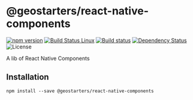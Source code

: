 # @geostarters/react-native-components
[![npm version](https://badge.fury.io/js/%40geostarters%2Freact-native-components.svg)](https://badge.fury.io/js/%40geostarters%2Freact-native-components)
[![Build Status Linux](https://travis-ci.org/geostarters/icgc-react-native-components.svg?branch=master)](https://travis-ci.org/geostarters/icgc-react-native-components)
[![Build status](https://ci.appveyor.com/api/projects/status/vbm0wrvoudfo35j7/branch/master?svg=true)](https://ci.appveyor.com/project/geostarters/icgc-react-native-components/branch/master)
[![Dependency Status](https://david-dm.org/geostarters/icgc-react-native-components.svg)](https://david-dm.org/geostarters/icgc-react-native-components)
![License](https://img.shields.io/badge/license-MIT-blue.svg)


A lib of React Native Components

## Installation

```
npm install --save @geostarters/react-native-components
```
